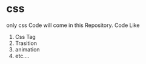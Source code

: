 # css
only css Code will come in this Repository.
Code Like 
1) Css Tag
2) Trasition 
3) animation
4) etc....
